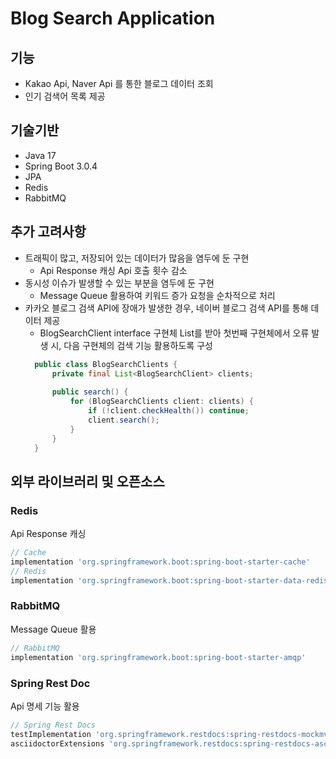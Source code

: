 # Blog Search Application

## 기능

- Kakao Api, Naver Api 를 통한 블로그 데이터 조회
- 인기 검색어 목록 제공

## 기술기반

- Java 17
- Spring Boot 3.0.4
- JPA
- Redis
- RabbitMQ

## 추가 고려사항

- 트래픽이 많고, 저장되어 있는 데이터가 많음을 염두에 둔 구현
    - Api Response 캐싱 Api 호출 횟수 감소
- 동시성 이슈가 발생할 수 있는 부분을 염두에 둔 구현
    - Message Queue 활용하여 키워드 증가 요청을 순차적으로 처리
- 카카오 블로그 검색 API에 장애가 발생한 경우, 네이버 블로그 검색 API를 통해 데이터 제공
    - BlogSearchClient interface 구현체 List를 받아 첫번째 구현체에서 오류 발생 시, 다음 구현체의 검색 기능 활용하도록 구성
  ```java
    public class BlogSearchClients {
        private final List<BlogSearchClient> clients;
        
        public search() {
            for (BlogSearchClients client: clients) {
                if (!client.checkHealth()) continue;
                client.search();
            }
        }
    }
  ```

## 외부 라이브러리 및 오픈소스

### Redis

Api Response 캐싱

```groovy
// Cache
implementation 'org.springframework.boot:spring-boot-starter-cache'
// Redis
implementation 'org.springframework.boot:spring-boot-starter-data-redis'
```

### RabbitMQ

Message Queue 활용

```groovy
// RabbitMQ
implementation 'org.springframework.boot:spring-boot-starter-amqp'
```

### Spring Rest Doc

Api 명세 기능 활용

```groovy
// Spring Rest Docs
testImplementation 'org.springframework.restdocs:spring-restdocs-mockmvc'
asciidoctorExtensions 'org.springframework.restdocs:spring-restdocs-asciidoctor'
```
